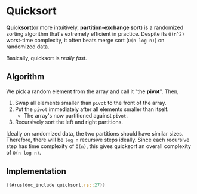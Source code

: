 # Quicksort

**Quicksort**(or more intuitively, **partition-exchange sort**)
is a randomized sorting algorithm
that's extremely efficient in practice.
Despite its `O(n^2)` worst-time complexity,
it often beats merge sort (`O(n log n)`) on randomized data.

Basically, quicksort is *really fast*.

## Algorithm

We pick a random element from the array and call it "the **pivot**".
Then,

1. Swap all elements smaller than `pivot` to the front of the array.
2. Put the `pivot` immediately after all elements smaller than itself.
   * The array's now partitioned against `pivot`.
3. Recursively sort the left and right partitions.

Ideally on randomized data, the two partitions
should have similar sizes. Therefore,
there will be `log n` recursive steps ideally.
Since each recursive step has time complexity of `O(n)`,
this gives quicksort an overall complexity of `O(n log n)`.

## Implementation

```rust
{{#rustdoc_include quicksort.rs::27}}
```
